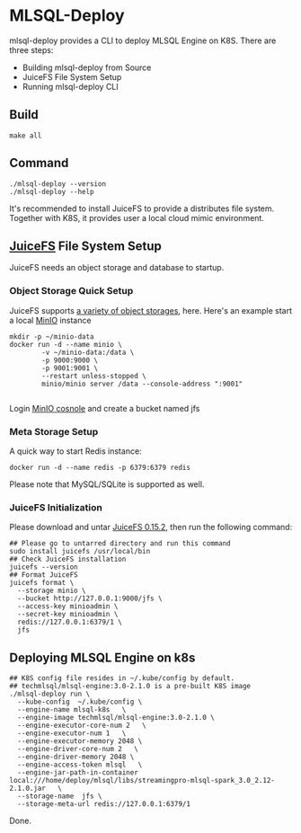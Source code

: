 # MLSQL-Deploy
mlsql-deploy provides a CLI to deploy MLSQL Engine on K8S. There are three steps:
- Building mlsql-deploy from Source
- JuiceFS File System Setup
- Running mlsql-deploy CLI

## Build
```
make all
```

## Command
```shell
./mlsql-deploy --version
./mlsql-deploy --help
```

It's recommended to install JuiceFS to provide a distributes file system. Together with K8S, it provides user a local
cloud mimic environment.

## [JuiceFS](https://github.com/juicedata/juicefs) File System Setup
JuiceFS needs an object storage and database to startup.

###  Object Storage Quick Setup
JuiceFS supports [a variety of object storages](https://github.com/juicedata/juicefs#supported-object-storage), here. Here's an example start a local [MinIO](https://github.com/minio/minio) instance
```shell
mkdir -p ~/minio-data
docker run -d --name minio \
        -v ~/minio-data:/data \
        -p 9000:9000 \
        -p 9001:9001 \
        --restart unless-stopped \
        minio/minio server /data --console-address ":9001"
 
```
Login [MinIO cosnole](http://127.0.0.1:9001/) and create a bucket named jfs
### Meta Storage Setup
A quick way to start Redis instance:
```shell
docker run -d --name redis -p 6379:6379 redis
```
Please note that MySQL/SQLite is supported as well.

### JuiceFS Initialization
Please download and untar [JuiceFS 0.15.2](https://github.com/juicedata/juicefs/releases/tag/v0.15.2), then run the following
command:
```shell
## Please go to untarred directory and run this command 
sudo install juicefs /usr/local/bin
## Check JuiceFS installation
juicefs --version
## Format JuiceFS
juicefs format \
  --storage minio \
  --bucket http://127.0.0.1:9000/jfs \
  --access-key minioadmin \
  --secret-key minioadmin \
  redis://127.0.0.1:6379/1 \
  jfs
```

## Deploying MLSQL Engine on k8s
```shell
## K8S config file resides in ~/.kube/config by default.
## techmlsql/mlsql-engine:3.0-2.1.0 is a pre-built K8S image
./mlsql-deploy run \
  --kube-config  ~/.kube/config \
  --engine-name mlsql-k8s   \
  --engine-image techmlsql/mlsql-engine:3.0-2.1.0 \
  --engine-executor-core-num 2   \
  --engine-executor-num 1   \
  --engine-executor-memory 2048 \
  --engine-driver-core-num 2   \
  --engine-driver-memory 2048 \
  --engine-access-token mlsql   \
  --engine-jar-path-in-container local:///home/deploy/mlsql/libs/streamingpro-mlsql-spark_3.0_2.12-2.1.0.jar   \
  --storage-name  jfs \
  --storage-meta-url redis://127.0.0.1:6379/1
```

Done.